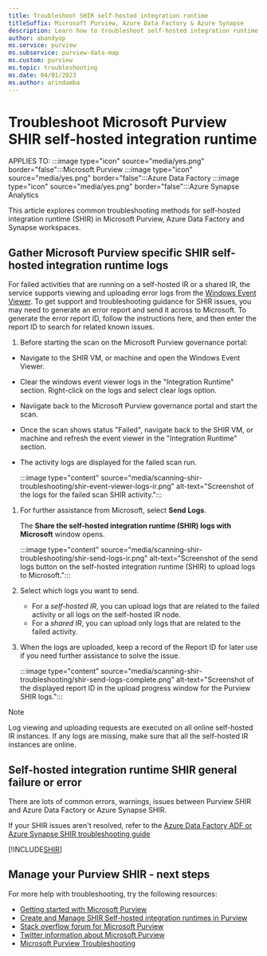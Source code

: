 ```yaml
---
title: Troubleshoot SHIR self-hosted integration runtime
titleSuffix: Microsoft Purview, Azure Data Factory & Azure Synapse
description: Learn how to troubleshoot self-hosted integration runtime issues in Microsoft Purview. 
author: abandyop
ms.service: purview
ms.subservice: purview-data-map
ms.custom: purview
ms.topic: troubleshooting
ms.date: 04/01/2023
ms.author: arindamba
---
```


# Troubleshoot Microsoft Purview SHIR self-hosted integration runtime

APPLIES TO:  :::image type="icon" source="media/yes.png" border="false":::Microsoft Purview :::image type="icon" source="media/yes.png" border="false":::Azure Data Factory :::image type="icon" source="media/yes.png" border="false":::Azure Synapse Analytics

This article explores common troubleshooting methods for self-hosted integration runtime (SHIR) in Microsoft Purview, Azure Data Factory and Synapse workspaces.

## Gather Microsoft Purview specific SHIR self-hosted integration runtime logs

For failed activities that are running on a self-hosted IR or a shared IR, the service supports viewing and uploading error logs from the [Windows Event Viewer](https://learn.microsoft.com/shows/inside/event-viewer).
To get support and troubleshooting guidance for SHIR issues, you may need to generate an error report and send it across to Microsoft. To generate the error report ID, follow the instructions here, and then enter the report ID to search for related known issues.

1. Before starting the scan on the Microsoft Purview governance portal: 
- Navigate to the SHIR VM, or machine and open the Windows Event Viewer.
- Clear the windows event viewer logs in the "Integration Runtime" section. Right-click on the logs and select clear logs option.
- Naviigate back to the Microsoft Purview governance portal and start the scan.
- Once the scan shows status "Failed", navigate back to the SHIR VM, or machine and refresh the event viewer in the "Integration Runtime" section.
- The activity logs are displayed for the failed scan run.
    
    :::image type="content" source="media/scanning-shir-troubleshooting/shir-event-viewer-logs-ir.png" alt-text="Screenshot of the logs for the failed scan SHIR activity."::: 
    
1. For further assistance from Microsoft, select **Send Logs**.
 
   The **Share the self-hosted integration runtime (SHIR) logs with Microsoft** window opens.

    :::image type="content" source="media/scanning-shir-troubleshooting/shir-send-logs-ir.png" alt-text="Screenshot of the send logs button on the self-hosted integration runtime (SHIR) to upload logs to Microsoft.":::

1. Select which logs you want to send. 
    * For a *self-hosted IR*, you can upload logs that are related to the failed activity or all logs on the self-hosted IR node. 
    * For a *shared IR*, you can upload only logs that are related to the failed activity.

1. When the logs are uploaded, keep a record of the Report ID for later use if you need further assistance to solve the issue.

    :::image type="content" source="media/scanning-shir-troubleshooting/shir-send-logs-complete.png" alt-text="Screenshot of the displayed report ID in the upload progress window for the Purview SHIR logs.":::

> [!NOTE]
> Log viewing and uploading requests are executed on all online self-hosted IR instances. If any logs are missing, make sure that all the self-hosted IR instances are online. 


## Self-hosted integration runtime SHIR general failure or error

There are lots of common errors, warnings, issues between Purview SHIR and Azure Data Factory or Azure Synapse SHIR.

If your SHIR issues aren't resolved, refer to the [Azure Data Factory ADF or Azure Synapse SHIR troubleshooting guide](../data-factory/self-hosted-integration-runtime-troubleshoot-guide.md)

[!INCLUDE[SHIR](../data-factory/includes/troubleshoot-shir-include.md)]

## Manage your Purview SHIR - next steps

For more help with troubleshooting, try the following resources:

*  [Getting started with Microsoft Purview](https://azure.microsoft.com/products/purview/)
*  [Create and Manage SHIR Self-hosted integration runtimes in Purview](manage-integration-runtimes.md)
*  [Stack overflow forum for Microsoft Purview](https://stackoverflow.com/questions/tagged/azure-purview)
*  [Twitter information about Microsoft Purview](https://twitter.com/hashtag/Purview)
*  [Microsoft Purview Troubleshooting](frequently-asked-questions.yml)


